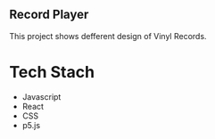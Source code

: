 ## Record Player 
This project shows defferent design of Vinyl Records.

# Tech Stach
- Javascript
- React
- CSS
- p5.js

